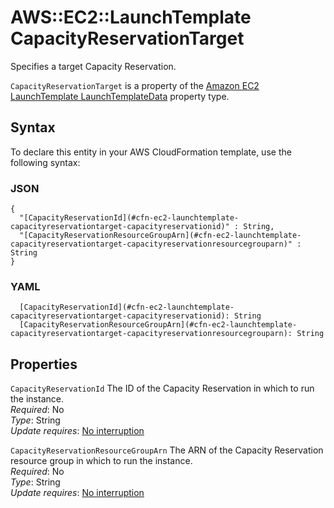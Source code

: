 # AWS::EC2::LaunchTemplate CapacityReservationTarget<a name="aws-properties-ec2-launchtemplate-capacityreservationtarget"></a>

Specifies a target Capacity Reservation\.

`CapacityReservationTarget` is a property of the [ Amazon EC2 LaunchTemplate LaunchTemplateData](https://docs.aws.amazon.com/AWSCloudFormation/latest/UserGuide/aws-properties-ec2-launchtemplate-launchtemplatedata.html) property type\.

## Syntax<a name="aws-properties-ec2-launchtemplate-capacityreservationtarget-syntax"></a>

To declare this entity in your AWS CloudFormation template, use the following syntax:

### JSON<a name="aws-properties-ec2-launchtemplate-capacityreservationtarget-syntax.json"></a>

```
{
  "[CapacityReservationId](#cfn-ec2-launchtemplate-capacityreservationtarget-capacityreservationid)" : String,
  "[CapacityReservationResourceGroupArn](#cfn-ec2-launchtemplate-capacityreservationtarget-capacityreservationresourcegrouparn)" : String
}
```

### YAML<a name="aws-properties-ec2-launchtemplate-capacityreservationtarget-syntax.yaml"></a>

```
  [CapacityReservationId](#cfn-ec2-launchtemplate-capacityreservationtarget-capacityreservationid): String
  [CapacityReservationResourceGroupArn](#cfn-ec2-launchtemplate-capacityreservationtarget-capacityreservationresourcegrouparn): String
```

## Properties<a name="aws-properties-ec2-launchtemplate-capacityreservationtarget-properties"></a>

`CapacityReservationId` <a name="cfn-ec2-launchtemplate-capacityreservationtarget-capacityreservationid"></a>
The ID of the Capacity Reservation in which to run the instance\.  
_Required_: No  
_Type_: String  
_Update requires_: [No interruption](https://docs.aws.amazon.com/AWSCloudFormation/latest/UserGuide/using-cfn-updating-stacks-update-behaviors.html#update-no-interrupt)

`CapacityReservationResourceGroupArn` <a name="cfn-ec2-launchtemplate-capacityreservationtarget-capacityreservationresourcegrouparn"></a>
The ARN of the Capacity Reservation resource group in which to run the instance\.  
_Required_: No  
_Type_: String  
_Update requires_: [No interruption](https://docs.aws.amazon.com/AWSCloudFormation/latest/UserGuide/using-cfn-updating-stacks-update-behaviors.html#update-no-interrupt)
